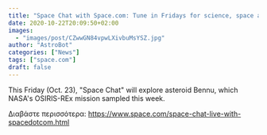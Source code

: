 ```yaml
---
title: "Space Chat with Space.com: Tune in Fridays for science, space and more!"
date: 2020-10-22T20:09:50+02:00
images:
  - "images/post/CZwwGN84vpwLXivbuMsYSZ.jpg"
author: "AstroBot"
categories: ["News"]
tags: ["space.com"]
draft: false
---
```


This Friday (Oct. 23), "Space Chat" will explore asteroid Bennu, which NASA's OSIRIS-REx mission sampled this week. 

Διαβάστε περισσότερα: https://www.space.com/space-chat-live-with-spacedotcom.html
